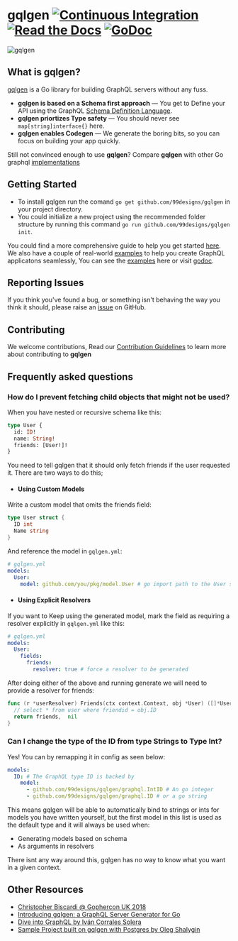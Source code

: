 # gqlgen [![Continuous Integration](https://github.com/99designs/gqlgen/workflows/Continuous%20Integration/badge.svg)](https://github.com/99designs/gqlgen/actions) [![Read the Docs](https://badgen.net/badge/docs/available/green)](http://gqlgen.com/) [![GoDoc](https://godoc.org/github.com/99designs/gqlgen?status.svg)](https://godoc.org/github.com/99designs/gqlgen)

![gqlgen](https://user-images.githubusercontent.com/46195831/89802919-0bb8ef00-db2a-11ea-8ba4-88e7a58b2fd2.png)

## What is gqlgen?

[gqlgen](https://github.com/99designs/gqlgen) is a Go library for building GraphQL servers without any fuss.<br/> 

- **gqlgen is based on a Schema first approach** — You get to Define your API using the GraphQL [Schema Definition Language](http://graphql.org/learn/schema/).
- **gqlgen priortizes Type safety** — You should never see `map[string]interface{}` here.
- **gqlgen enables Codegen** — We generate the boring bits, so you can focus on building your app quickly.

Still not convinced enough to use **gqlgen**? Compare **gqlgen** with other Go graphql [implementations](https://gqlgen.com/feature-comparison/)

## Getting Started
- To install gqlgen run the comand `go get github.com/99designs/gqlgen` in your project directory.<br/> 
- You could initialize a new project using the recommended folder structure by running this command `go run github.com/99designs/gqlgen init`.

You could find a more comprehensive guide to help you get started [here](https://gqlgen.com/getting-started/).<br/>
We also have a couple of real-world [examples](https://github.com/99designs/gqlgen/tree/master/example) to help you create GraphQL applicatons seamlessly,
You can see the [examples](https://github.com/99designs/gqlgen/tree/master/example) here or visit [godoc](https://godoc.org/github.com/99designs/gqlgen).

## Reporting Issues

If you think you've found a bug, or something isn't behaving the way you think it should, please raise an [issue](https://github.com/99designs/gqlgen/issues) on GitHub.

## Contributing

We welcome contributions, Read our [Contribution Guidelines](https://github.com/99designs/gqlgen/blob/master/CONTRIBUTING.md) to learn more about contributing to **gqlgen**
## Frequently asked questions

### How do I prevent fetching child objects that might not be used?

When you have nested or recursive schema like this:

```graphql
type User {
  id: ID!
  name: String!
  friends: [User!]!
}
```

You need to tell gqlgen that it should only fetch friends if the user requested it. There are two ways to do this;

- #### Using Custom Models

Write a custom model that omits the friends field:

```go
type User struct {
  ID int
  Name string
}
```

And reference the model in `gqlgen.yml`:

```yaml
# gqlgen.yml
models:
  User:
    model: github.com/you/pkg/model.User # go import path to the User struct above
```

- #### Using Explicit Resolvers

If you want to Keep using the generated model, mark the field as requiring a resolver explicitly in `gqlgen.yml` like this:

```yaml
# gqlgen.yml
models:
  User:
    fields:
      friends:
        resolver: true # force a resolver to be generated
```

After doing either of the above and running generate we will need to provide a resolver for friends:

```go
func (r *userResolver) Friends(ctx context.Context, obj *User) ([]*User, error) {
  // select * from user where friendid = obj.ID
  return friends,  nil
}
```

### Can I change the type of the ID from type Strings to Type Int?

Yes! You can by remapping it in config as seen below:

```yaml
models:
  ID: # The GraphQL type ID is backed by
    model:
      - github.com/99designs/gqlgen/graphql.IntID # An go integer
      - github.com/99designs/gqlgen/graphql.ID # or a go string
```

This means gqlgen will be able to automatically bind to strings or ints for models you have written yourself, but the
first model in this list is used as the default type and it will always be used when:

- Generating models based on schema
- As arguments in resolvers

There isnt any way around this, gqlgen has no way to know what you want in a given context.

## Other Resources

- [Christopher Biscardi @ Gophercon UK 2018](https://youtu.be/FdURVezcdcw)
- [Introducing gqlgen: a GraphQL Server Generator for Go](https://99designs.com.au/blog/engineering/gqlgen-a-graphql-server-generator-for-go/)
- [Dive into GraphQL by Iván Corrales Solera](https://medium.com/@ivan.corrales.solera/dive-into-graphql-9bfedf22e1a)
- [Sample Project built on gqlgen with Postgres by Oleg Shalygin](https://github.com/oshalygin/gqlgen-pg-todo-example)
